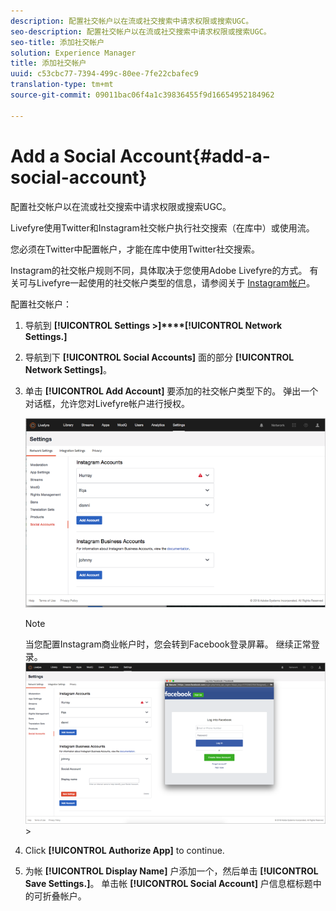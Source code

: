 ```yaml
---
description: 配置社交帐户以在流或社交搜索中请求权限或搜索UGC。
seo-description: 配置社交帐户以在流或社交搜索中请求权限或搜索UGC。
seo-title: 添加社交帐户
solution: Experience Manager
title: 添加社交帐户
uuid: c53cbc77-7394-499c-80ee-7fe22cbafec9
translation-type: tm+mt
source-git-commit: 09011bac06f4a1c39836455f9d16654952184962

---
```



# Add a Social Account{#add-a-social-account}

配置社交帐户以在流或社交搜索中请求权限或搜索UGC。

Livefyre使用Twitter和Instagram社交帐户执行社交搜索（在库中）或使用流。

您必须在Twitter中配置帐户，才能在库中使用Twitter社交搜索。

Instagram的社交帐户规则不同，具体取决于您使用Adobe Livefyre的方式。 有关可与Livefyre一起使用的社交帐户类型的信息，请参阅关于 [Instagram帐户](/help/using/c-users-creating-accounts-with-studio-access/t-configure-social-accout-instagram/c-about-instagram-accounts.md#c_about_instagram_accounts)。

配置社交帐户：

1. 导航到 **[!UICONTROL Settings >]****[!UICONTROL Network Settings.]**
1. 导航到下 **[!UICONTROL Social Accounts]** 面的部分 **[!UICONTROL Network Settings]**。
1. 单击 **[!UICONTROL Add Account]** 要添加的社交帐户类型下的。 弹出一个对话框，允许您对Livefyre帐户进行授权。

   ![](assets/i_settings_social_insta.png)

   >[!NOTE]
   >
   >当您配置Instagram商业帐户时，您会转到Facebook登录屏幕。 继续正常登录。 ![](assets/i_insta_biz_facebook_dialog.png) &gt;

1. Click **[!UICONTROL Authorize App]** to continue.
1. 为帐 **[!UICONTROL Display Name]** 户添加一个，然后单击 **[!UICONTROL Save Settings.]**。 单击帐 **[!UICONTROL Social Account]** 户信息框标题中的可折叠帐户。
